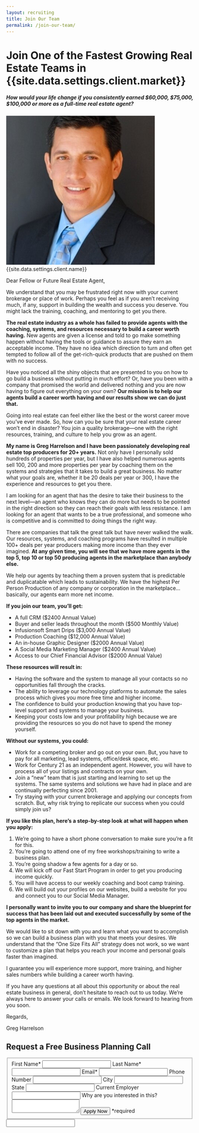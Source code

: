 ```yaml
---
layout: recruiting
title: Join Our Team
permalink: /join-our-team/
---
```


<div class="recruiting-page">
<h1 class="join-us">Join One of the Fastest Growing Real Estate Teams in {{site.data.settings.client.market}}</h1>
<h5 class="join-us-subtitle">How would your life change if you consistently earned $60,000, $75,000, $100,000 or more as a full-time real estate agent?</h5>
<div class="recruiting-photo">
<span class="client-image-container">
<img src="/img/headshot.JPG" alt="{{site.data.settings.client.name}}" class="client-image"/>
</span>
<figcaption class="caption">{{site.data.settings.client.name}}</figcaption>
</div>


<p>Dear Fellow or Future Real Estate Agent,</p>

<p>We understand that you may be frustrated right now with your current brokerage or place of work. Perhaps you feel as if you aren’t receiving much, if any, support in building the wealth and success you deserve. You might lack the training, coaching, and mentoring to get you there.</p>

<p><strong>The real estate industry as a whole has failed to provide agents with the coaching, systems, and resources necessary to build a career worth having.</strong> New agents are given a license and told to go make something happen without having the tools or guidance to assure they earn an acceptable income. They have no idea which direction to turn and often get tempted to follow all of the get-rich-quick products that are pushed on them with no success.</p>

<p>Have you noticed all the shiny objects that are presented to you on how to go build a business without putting in much effort? Or, have you been with a company that promised the world and delivered nothing and you are now having to figure out everything on your own? <strong>Our mission is to help our agents build a career worth having and our results show we can do just that.</strong></p>

<p>Going into real estate can feel either like the best or the worst career move you’ve ever made. So, how can you be sure that your real estate career won’t end in disaster? You join a quality brokerage—one with the right resources, training, and culture to help you grow as an agent.</p>

<p><strong>My name is Greg Harrelson and I have been passionately developing real estate top producers for 20+ years.</strong> Not only have I personally sold hundreds of properties per year, but I have also helped numerous agents sell 100, 200 and more properties per year by coaching them on the systems and strategies that it takes to build a great business. No matter what your goals are, whether it be 20 deals per year or 300, I have the experience and resources to get you there.</p>

<p>I am looking for an agent that has the desire to take their business to the next level—an agent who knows they can do more but needs to be pointed in the right direction so they can reach their goals with less resistance. I am looking for an agent that wants to be a true professional, and someone who is competitive and is committed to doing things the right way.</p>

<p>There are companies that talk the great talk but have never walked the walk. Our resources, systems, and coaching programs have resulted in multiple 100+ deals per year producers making more income than they ever imagined. <strong>At any given time, you will see that we have more agents in the top 5, top 10 or top 50 producing agents in the marketplace than anybody else.</strong></p>

<p>We help our agents by teaching them a proven system that is predictable and duplicatable which leads to sustainability. We have the highest Per Person Production of any company or corporation in the marketplace…basically, our agents earn more net income.</p>

<p><strong>If you join our team, you’ll get:</strong>
<ul class="indent">
<li>A full CRM ($2400 Annual Value) </li>
<li>Buyer and seller leads throughout the month ($500 Monthly Value) </li>
<li>Infusionsoft Smart Drips ($3,000 Annual Value) </li>
<li>Production Coaching ($12,000 Annual Value)</li>
<li>An in-house Graphic Designer ($2000 Annual Value)</li>
<li>A Social Media Marketing Manager ($2400 Annual Value)</li>
<li>Access to our Chief Financial Advisor ($2000 Annual Value)</li>
</ul></p>

<p><strong>These resources will result in:</strong>
<ul class="indent">
<li>Having the software and the system to manage all your contacts so no opportunities fall through the cracks.</li>
<li>The ability to leverage our technology platforms to automate the sales process which gives you more free time and higher income.</li>
<li>The confidence to build your production knowing that you have top-level support and systems to manage your business.</li>
<li>Keeping your costs low and your profitability high because we are providing the resources so you do not have to spend the money yourself.</li>
</ul></p>

<p><strong>Without our systems, you could:</strong>
<ul class="indent">
<li>Work for a competing broker and go out on your own. But, you have to pay for all marketing, lead systems, office/desk space, etc.</li>
<li>Work for Century 21 as an independent agent. However, you will have to process all of your listings and contracts on your own.</li>
<li>Join a “new” team that is just starting and learning to set up the systems. The same systems and solutions we have had in place and are continually perfecting since 2001.</li>
<li>Try staying with your current brokerage and applying our concepts from scratch. But, why risk trying to replicate our success when you could simply join us?</li>
</ul></p>

<p><strong>If you like this plan, here’s a step-by-step look at what will happen when you apply:</strong>
<ol class="indent">
<li>We’re going to have a short phone conversation to make sure you’re a fit for this. </li>
<li>You’re going to attend one of my free workshops/training to write a business plan. </li>
<li>You’re going shadow a few agents for a day or so. </li>
<li>We will kick off our Fast Start Program in order to get you producing income quickly.</li>
<li>You will have access to our weekly coaching and boot camp training.</li>
<li>We will build out your profiles on our websites, build a website for you and connect you to our Social Media Manager.</li>
</ol></p>

<p><strong>I personally want to invite you to our company and share the blueprint for success that has been laid out and executed successfully by some of the top agents in the market.</strong></p>

<p>We would like to sit down with you and learn what you want to accomplish so we can build a business plan with you that meets your desires. We understand that the “One Size Fits All” strategy does not work, so we want to customize a plan that helps you reach your income and personal goals faster than imagined.</p>

<p>I guarantee you will experience more support, more training, and higher sales numbers while building a career worth having.</p>

<p>If you have any questions at all about this opportunity or about the real estate business in general, don’t hesitate to reach out to us today. We’re always here to answer your calls or emails. We look forward to hearing from you soon.</p>

<p>Regards,</p>

<p>Greg Harrelson</p>



<h2 class="recruiting">Request a Free Business Planning Call</h2>

<form method="post" class="home-value cta-forms" action="http://formspree.io/{{site.data.settings.client.email}}" onsubmit="return setReturn()">
					<fieldset><label for="firstname">First Name*</label> <input type="text" required="" name="firstname" /> <label for="lastname">Last Name*</label> <input type="text" required="" name="lastname" /> <label for="email">Email*</label> <input type="text" name="name" /> <label for="phone">Phone Number </label> <input type="tel" name="phone" />
						<!--base32-c9gq6t9k68pkcd3jcwpp4rbkcmtk4-base32--><label for="city">City </label> <input type="text" name="city" /> <label for="state">State </label> <input type="text" name="state" /> <label for="employer">Current Employer </label> <input type="text" name="employer" /> <label for="message">Why are you interested in this? </label><textarea name="employer"></textarea>
						<!--base32-c9gq6t9k68pk8cbme5gq4uv4cguqachj70r2urk1edjk6cg-base32--><input class="submit light-light" type="submit" value="Apply Now" name="submitrecruitingForm" /> <span class="asterisk">*required</span></fieldset>
					<!--base32-c9gq6t9k68pk8c9he1t7cxkecdkpedhpe9h6at3me5r7ee1kddhpwx9q71up4tb3f1u6mc3mdcwp6vkg6rw3gc1dc9gq6t9k68-base32-->
					<div class="hidden"><input type="hidden" value="{{site.data.settings.client.email}}" name="_to" /> <input type="hidden" value="Recruiting Contact Request Message From Your Vyral Careers and Training Video Blog" name="_subject" /> <input type="text" name="_gotcha" /></div>
				</form>
